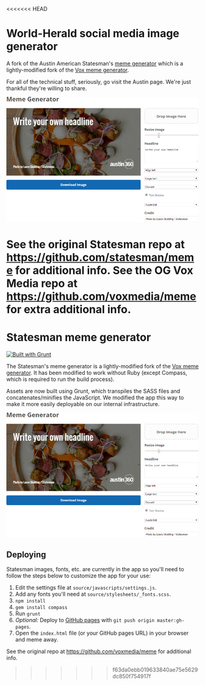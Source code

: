 <<<<<<< HEAD
# World-Herald social media image generator

A fork of the Austin American Statesman's [meme generator](https://github.com/statesman/meme) which is a lightly-modified fork of the [Vox meme generator](https://github.com/voxmedia/meme). 

For all of the technical stuff, seriously, go visit the Austin page. We're just thankful they're willing to share. 


![screenshot](readme.png)

See the original Statesman repo at https://github.com/statesman/meme for additional info.
See the OG Vox Media repo at https://github.com/voxmedia/meme for extra additional info.
=======
# Statesman meme generator

[![Built with Grunt](https://cdn.gruntjs.com/builtwith.png)](http://gruntjs.com/)

The Statesman's meme generator is a lightly-modified fork of the [Vox meme generator](https://github.com/voxmedia/meme). It has been modified to work without Ruby (except Compass, which is required to run the build process).

Assets are now built using Grunt, which transpiles the SASS files and concatenates/minifies the JavaScript. We modified the app this way to make it more easily deployable on our internal infrastructure.

![screenshot](readme.png)

## Deploying

Statesman images, fonts, etc. are currently in the app so you'll need to follow the steps below to customize the app for your use:

1. Edit the settings file at `source/javascripts/settings.js`.
2. Add any fonts you'll need at `source/stylesheets/_fonts.scss`.
3. `npm install`
4. `gem install compass`
4. Run `grunt`
5. *Optional:* Deploy to [GitHub pages](https://pages.github.com/) with `git push origin master:gh-pages`.
6. Open the `index.html` file (or your GitHub pages URL) in your browser and meme away.

See the original repo at https://github.com/voxmedia/meme for additional info.
>>>>>>> f63da0ebb019633840ae75e5629dc850f754917f
